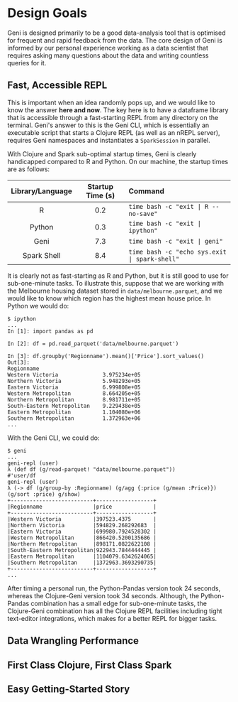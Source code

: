# Design Goals

Geni is designed primarily to be a good data-analysis tool that is optimised for frequent and rapid feedback from the data. The core design of Geni is informed by our personal experience working as a data scientist that requires asking many questions about the data and writing countless queries for it.

## Fast, Accessible REPL

This is important when an idea randomly pops up, and we would like to know the answer **here and now**. The key here is to have a dataframe library that is accessible through a fast-starting REPL from any directory on the terminal. Geni's answer to this is the Geni CLI, which is essentially an executable script that starts a Clojure REPL (as well as an nREPL server), requires Geni namespaces and instantiates a `SparkSession` in parallel.

With Clojure and Spark sub-optimal startup times, Geni is clearly handicapped compared to R and Python. On our machine, the startup times are as follows:

| Library/Language | Startup Time (s) | Command                                       |
| :---:            | :---:            | :---                                          |
| R                | 0.2              | `time bash -c "exit \| R --no-save"`          |
| Python           | 0.3              | `time bash -c "exit \| ipython"`              |
| Geni             | 7.3              | `time bash -c "exit \| geni"`                 |
| Spark Shell      | 8.4              | `time bash -c "echo sys.exit \| spark-shell"` |

It is clearly not as fast-starting as R and Python, but it is still good to use for sub-one-minute tasks. To illustrate this, suppose that we are working with the Melbourne housing dataset stored in `data/melbourne.parquet`, and we would like to know which region has the highest mean house price. In Python we would do:

```
$ ipython
...
In [1]: import pandas as pd

In [2]: df = pd.read_parquet('data/melbourne.parquet')

In [3]: df.groupby('Regionname').mean()['Price'].sort_values()
Out[3]:
Regionname
Western Victoria              3.975234e+05
Northern Victoria             5.948293e+05
Eastern Victoria              6.999808e+05
Western Metropolitan          8.664205e+05
Northern Metropolitan         8.981711e+05
South-Eastern Metropolitan    9.229438e+05
Eastern Metropolitan          1.104080e+06
Southern Metropolitan         1.372963e+06
...
```

With the Geni CLI, we could do:

```
$ geni
...
geni-repl (user)
λ (def df (g/read-parquet! "data/melbourne.parquet"))
#'user/df
geni-repl (user)
λ (-> df (g/group-by :Regionname) (g/agg {:price (g/mean :Price)}) (g/sort :price) g/show)
+--------------------------+------------------+
|Regionname                |price             |
+--------------------------+------------------+
|Western Victoria          |397523.4375       |
|Northern Victoria         |594829.268292683  |
|Eastern Victoria          |699980.7924528302 |
|Western Metropolitan      |866420.5200135686 |
|Northern Metropolitan     |898171.0822622108 |
|South-Eastern Metropolitan|922943.7844444445 |
|Eastern Metropolitan      |1104079.6342624065|
|Southern Metropolitan     |1372963.3693290735|
+--------------------------+------------------+
...
```

After timing a personal run, the Python-Pandas version took 24 seconds, whereas the Clojure-Geni version took 34 seconds. Although, the Python-Pandas combination has a small edge for sub-one-minute tasks, the Clojure-Geni combination has all the Clojure REPL facilities including tight text-editor integrations, which makes for a better REPL for bigger tasks.

## Data Wrangling Performance

## First Class Clojure, First Class Spark

## Easy Getting-Started Story
